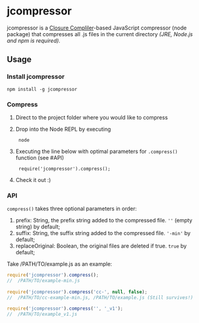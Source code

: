 # jcompressor
jcompressor is a [Closure Compliler](https://developers.google.com/closure/compiler)-based JavaScript compressor (node package) that compresses all .js files in the current directory *(JRE, Node.js and npm is required)*.

## Usage
### Install jcompressor

    npm install -g jcompressor

### Compress

1. Direct to the project folder where you would like to compress 
2. Drop into the Node REPL by executing

        node

3. Executing the line below with optimal parameters for `.compress()` function (see #API)

        require('jcompressor').compress();
    
4. Check it out :)

### API
`compress()` takes three optional parameters in order:

1. prefix: String, the prefix string added to the compressed file. `''` (empty string) by default;
2. suffix: String, the suffix string added to the compressed file. `'-min'` by default;
3. replaceOriginal: Boolean, the original files are deleted if true. `true` by default;

Take /PATH/TO/example.js as an example:  

```js
require('jcompressor').compress();
//  /PATH/TO/example-min.js
    
require('jcompressor').compress('cc-', null, false);
//  /PATH/TO/cc-example-min.js, /PATH/TO/example.js (Still survives!)
    
require('jcompressor').compress('', '_v1');
//  /PATH/TO/example_v1.js
```

